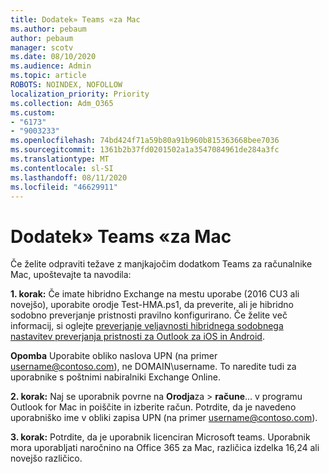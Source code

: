 ```yaml
---
title: Dodatek» Teams «za Mac
ms.author: pebaum
author: pebaum
manager: scotv
ms.date: 08/10/2020
ms.audience: Admin
ms.topic: article
ROBOTS: NOINDEX, NOFOLLOW
localization_priority: Priority
ms.collection: Adm_O365
ms.custom:
- "6173"
- "9003233"
ms.openlocfilehash: 74bd424f71a59b80a91b960b815363668bee7036
ms.sourcegitcommit: 1361b2b37fd0201502a1a3547084961de284a3fc
ms.translationtype: MT
ms.contentlocale: sl-SI
ms.lasthandoff: 08/11/2020
ms.locfileid: "46629911"
---
```

# <a name="teams-add-in-for-mac"></a>Dodatek» Teams «za Mac

Če želite odpraviti težave z manjkajočim dodatkom Teams za računalnike Mac, upoštevajte ta navodila:

**1. korak:** Če imate hibridno Exchange na mestu uporabe (2016 CU3 ali novejšo), uporabite orodje Test-HMA.ps1, da preverite, ali je hibridno sodobno preverjanje pristnosti pravilno konfigurirano. Če želite več informacij, si oglejte [preverjanje veljavnosti hibridnega sodobnega nastavitev preverjanja pristnosti za Outlook za iOS in Android](https://aka.ms/AA980zq).  

**Opomba** Uporabite obliko naslova UPN (na primer [username@contoso.com](mailto:username@contoso.com)), ne DOMAIN\username. To naredite tudi za uporabnike s poštnimi nabiralniki Exchange Online.

**2. korak:** Naj se uporabnik povrne na **Orodja**za  >  **račune**... v programu Outlook for Mac in poiščite in izberite račun. Potrdite, da je navedeno uporabniško ime v obliki zapisa UPN (na primer [username@contoso.com](mailto:username@contoso.com)).

**3. korak:** Potrdite, da je uporabnik licenciran Microsoft teams. Uporabnik mora uporabljati naročnino na Office 365 za Mac, različica izdelka 16,24 ali novejšo različico.